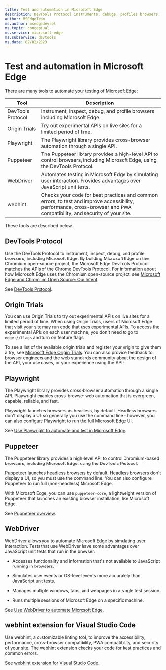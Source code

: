 ```yaml
---
title: Test and automation in Microsoft Edge
description: DevTools Protocol instruments, debugs, profiles browsers.  Origin Trials to try experimental APIs.  Playwright cross-browser automation via 1 API.  Puppeteer API automates via DevTools Protocol.  WebDriver simulates user interaction.  webhint linting checks for errors, best practices.
author: MSEdgeTeam
ms.author: msedgedevrel
ms.topic: conceptual
ms.service: microsoft-edge
ms.subservice: devtools
ms.date: 02/02/2023
---
```

# Test and automation in Microsoft Edge

There are many tools to automate your testing of Microsoft Edge:

| Tool | Description |
| --- | --- |
| DevTools Protocol | Instrument, inspect, debug, and profile browsers including Microsoft Edge. |
| Origin Trials | Try out experimental APIs on live sites for a limited period of time. |
| Playwright | The Playwright library provides cross-browser automation through a single API. |
| Puppeteer | The Puppeteer library provides a high-level API to control browsers, including Microsoft Edge, using the DevTools Protocol. |
| WebDriver | Automates testing in Microsoft Edge by simulating user interaction.  Provides advantages over JavaScript unit tests. |
| webhint | Checks your code for best practices and common errors, to test and improve accessibility, performance, cross-browser and PWA compatibility, and security of your site. |

These tools are described below.


<!-- ====================================================================== -->
## DevTools Protocol

Use the DevTools Protocol to instrument, inspect, debug, and profile browsers, including Microsoft Edge.  By building Microsoft Edge on the Chromium open-source project, the Microsoft Edge DevTools Protocol matches the APIs of the Chrome DevTools Protocol.  For information about how Microsoft Edge uses the Chromium open-source project, see [Microsoft Edge and Chromium Open Source: Our Intent](https://github.com/MicrosoftEdge/MSEdge/blob/master/README.md).

See [DevTools Protocol](devtools-protocol.md).


<!-- ====================================================================== -->
## Origin Trials

You can use Origin Trials to try out experimental APIs on live sites for a limited period of time.  When using Origin Trials, users of Microsoft Edge that visit your site may run code that uses experimental APIs.  To access the experimental APIs on each user machine, you don't need to go to `edge://flags` and turn on feature flags.

To see a list of the available origin trials and register your origin to give them a try, see [Microsoft Edge Origin Trials](https://microsoftedge.github.io/MSEdgeExplainers/origin-trials/).  You can also provide feedback to browser engineers and the web standards community about the design of the API, your use cases, or your experience using the APIs.


<!-- ====================================================================== -->
## Playwright

The Playwright library provides cross-browser automation through a single API.  Playwright enables cross-browser web automation that is evergreen, capable, reliable, and fast.

Playwright launches browsers as headless, by default.  Headless browsers don't display a UI; so generally you use the command line - however, you can also configure Playwright to run the full Microsoft Edge UI.

See [Use Playwright to automate and test in Microsoft Edge](../playwright/index.md).


<!-- ====================================================================== -->
## Puppeteer

The Puppeteer library provides a high-level API to control Chromium-based browsers, including Microsoft Edge, using the DevTools Protocol.

Puppeteer launches headless browsers by default.  Headless browsers don't display a UI, so you must use the command line.  You can also configure Puppeteer to run full (non-headless) Microsoft Edge.

With Microsoft Edge, you can use `puppeteer-core`, a lightweight version of Puppeteer that launches an existing browser installation, like Microsoft Edge.

See [Puppeteer overview](../puppeteer/index.md).


<!-- ====================================================================== -->
## WebDriver

WebDriver allows you to automate Microsoft Edge by simulating user interaction.  Tests that use WebDriver have some advantages over JavaScript unit tests that run in the browser:

*  Accesses functionality and information that's not available to JavaScript running in browsers.

*  Simulates user events or OS-level events more accurately than JavaScript unit tests.

*  Manages multiple windows, tabs, and webpages in a single test session.

*  Runs multiple sessions of Microsoft Edge on a specific machine.

See [Use WebDriver to automate Microsoft Edge](../webdriver-chromium/index.md).


<!-- ====================================================================== -->
## webhint extension for Visual Studio Code

Use webhint, a customizable linting tool, to improve the accessibility, performance, cross-browser compatibility, PWA compatibility, and security of your site.  The webhint extension checks your code for best practices and common errors.

See [webhint extension for Visual Studio Code](webhint.md).
